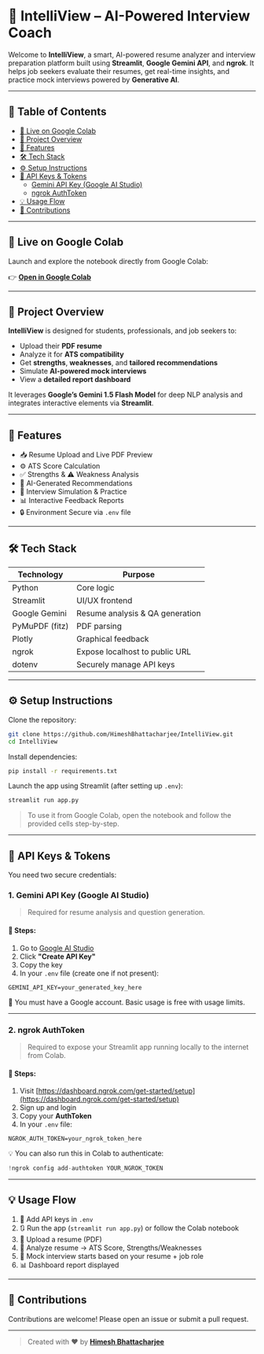 # 🤖 IntelliView – AI-Powered Interview Coach

Welcome to **IntelliView**, a smart, AI-powered resume analyzer and interview preparation platform built using **Streamlit**, **Google Gemini API**, and **ngrok**. It helps job seekers evaluate their resumes, get real-time insights, and practice mock interviews powered by **Generative AI**.

---

## 📌 Table of Contents

- [🚀 Live on Google Colab](#-live-on-google-colab)
- [📄 Project Overview](#-project-overview)
- [🧠 Features](#-features)
- [🛠️ Tech Stack](#️-tech-stack)
- [⚙️ Setup Instructions](#️-setup-instructions)
- [🔐 API Keys & Tokens](#-api-keys--tokens)
  - [Gemini API Key (Google AI Studio)](#1-gemini-api-key-google-ai-studio)
  - [ngrok AuthToken](#2-ngrok-authtoken)
- [💡 Usage Flow](#-usage-flow)
- [🙌 Contributions](#-contributions)

---

## 🚀 Live on Google Colab

Launch and explore the notebook directly from Google Colab:

👉 [**Open in Google Colab**](https://colab.research.google.com/github/HimeshBhattacharjee/IntelliView/blob/main/IntelliView_AI_Powered_Interview_Coach.ipynb)

---

## 📄 Project Overview

**IntelliView** is designed for students, professionals, and job seekers to:

- Upload their **PDF resume**
- Analyze it for **ATS compatibility**
- Get **strengths**, **weaknesses**, and **tailored recommendations**
- Simulate **AI-powered mock interviews**
- View a **detailed report dashboard**

It leverages **Google’s Gemini 1.5 Flash Model** for deep NLP analysis and integrates interactive elements via **Streamlit**.

---

## 🧠 Features

- 📥 Resume Upload and Live PDF Preview  
- ⚙️ ATS Score Calculation  
- ✅ Strengths & ⚠️ Weakness Analysis  
- 📝 AI-Generated Recommendations  
- 🎤 Interview Simulation & Practice  
- 📊 Interactive Feedback Reports  
- 🔒 Environment Secure via `.env` file  

---

## 🛠️ Tech Stack

| Technology     | Purpose                          |
|----------------|----------------------------------|
| Python         | Core logic                       |
| Streamlit      | UI/UX frontend                   |
| Google Gemini  | Resume analysis & QA generation  |
| PyMuPDF (fitz) | PDF parsing                      |
| Plotly         | Graphical feedback               |
| ngrok          | Expose localhost to public URL   |
| dotenv         | Securely manage API keys         |

---

## ⚙️ Setup Instructions

Clone the repository:

```bash
git clone https://github.com/HimeshBhattacharjee/IntelliView.git
cd IntelliView
````

Install dependencies:

```bash
pip install -r requirements.txt
```

Launch the app using Streamlit (after setting up `.env`):

```bash
streamlit run app.py
```

> To use it from Google Colab, open the notebook and follow the provided cells step-by-step.

---

## 🔐 API Keys & Tokens

You need two secure credentials:

### 1. Gemini API Key (Google AI Studio)

> Required for resume analysis and question generation.

#### 📝 Steps:

1. Go to [Google AI Studio](https://aistudio.google.com/app/apikey)
2. Click **"Create API Key"**
3. Copy the key
4. In your `.env` file (create one if not present):

```env
GEMINI_API_KEY=your_generated_key_here
```

📌 You must have a Google account. Basic usage is free with usage limits.

---

### 2. ngrok AuthToken

> Required to expose your Streamlit app running locally to the internet from Colab.

#### 📝 Steps:

1. Visit [https://dashboard.ngrok.com/get-started/setup](https://dashboard.ngrok.com/get-started/setup)
2. Sign up and login
3. Copy your **AuthToken**
4. In your `.env` file:

```env
NGROK_AUTH_TOKEN=your_ngrok_token_here
```

💡 You can also run this in Colab to authenticate:

```python
!ngrok config add-authtoken YOUR_NGROK_TOKEN
```

---

## 💡 Usage Flow

1. 🔑 Add API keys in `.env`
2. 🔃 Run the app (`streamlit run app.py`) or follow the Colab notebook
3. 📄 Upload a resume (PDF)
4. 🧠 Analyze resume → ATS Score, Strengths/Weaknesses
5. 🎤 Mock interview starts based on your resume + job role
6. 📊 Dashboard report displayed

---

## 🙌 Contributions

Contributions are welcome! Please open an issue or submit a pull request.

---

> Created with ❤️ by **[Himesh Bhattacharjee](https://github.com/HimeshBhattacharjee)**
